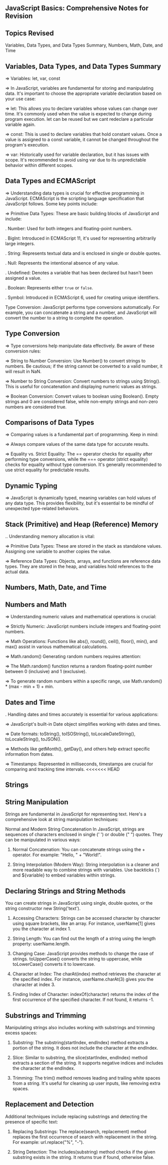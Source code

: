 ## JavaScript Basics: Comprehensive Notes for Revision 

## Topics Revised
Variables, Data Types, and Data Types Summary, Numbers, Math, Date, and Time

## Variables, Data Types, and Data Types Summary 

=> Variables: let, var, const

=> In JavaScript, variables are fundamental for storing and manipulating data. It's important to choose the appropriate variable declaration based on your use case:

=> let: This allows you to declare variables whose values can change over time. It's commonly used when the value is expected to change during program execution. let can be reused but we cant redeclare a particular variable again.

=> const: This is used to declare variables that hold constant values. Once a value is assigned to a const variable, it cannot be changed throughout the program's execution.

=> var: Historically used for variable declaration, but it has issues with scope. It's recommended to avoid using var due to its unpredictable behavior within different scopes.

## Data Types and ECMAScript

=> Understanding data types is crucial for effective programming in JavaScript. ECMAScript is the scripting language specification that JavaScript follows. Some key points include:

=> Primitive Data Types: These are basic building blocks of JavaScript and include:

 . Number: Used for both integers and floating-point numbers.
 
 . BigInt: Introduced in ECMAScript 11, it's used for representing arbitrarily large integers.
 
 . String: Represents textual data and is enclosed in single or double quotes.
 
 . Null: Represents the intentional absence of any value.
 
 . Undefined: Denotes a variable that has been declared but hasn't been assigned a value.
 
 . Boolean: Represents either `true` or `false`.
 
 . Symbol: Introduced in ECMAScript 6, used for creating unique identifiers.

Type Conversion: JavaScript performs type conversions automatically. For example, you can concatenate a string and a number, and JavaScript will convert the number to a string to complete the operation.

## Type Conversion 

=> Type conversions help manipulate data effectively. Be aware of these conversion rules:

=> String to Number Conversion: Use Number() to convert strings to numbers. Be cautious; if the string cannot be converted to a valid number, it will result in NaN.

=> Number to String Conversion: Convert numbers to strings using String(). This is useful for concatenation and displaying numeric values as strings.

=> Boolean Conversion: Convert values to boolean using Boolean(). Empty strings and 0 are considered false, while non-empty strings and non-zero numbers are considered true.

## Comparisons of Data Types

=> Comparing values is a fundamental part of programming. Keep in mind:

=> Always compare values of the same data type for accurate results.

=> Equality vs. Strict Equality: The == operator checks for equality after performing type conversions, while the === operator (strict equality) checks for equality without type conversion. It's generally recommended to use strict equality for predictable results.

## Dynamic Typing

=> JavaScript is dynamically typed, meaning variables can hold values of any data type. This provides flexibility, but it's essential to be mindful of unexpected type-related behaviors.

## Stack (Primitive) and Heap (Reference) Memory

.. Understanding memory allocation is vital:

=> Primitive Data Types: These are stored in the stack as standalone values. Assigning one variable to another copies the value.

=> Reference Data Types: Objects, arrays, and functions are reference data types. They are stored in the heap, and variables hold references to the actual data.

## Numbers, Math, Date, and Time 

## Numbers and Math

=> Understanding numeric values and mathematical operations is crucial:

=> Strictly Numeric: JavaScript numbers include integers and floating-point numbers.

=> Math Operations: Functions like abs(), round(), ceil(), floor(), min(), and max() assist in various mathematical calculations.

=> Math.random()
Generating random numbers requires attention:

=> The Math.random() function returns a random floating-point number between 0 (inclusive) and 1 (exclusive).

=> To generate random numbers within a specific range, use Math.random() * (max - min + 1) + min.

 ## Dates and Time

. Handling dates and times accurately is essential for various applications:

=> JavaScript's built-in Date object simplifies working with dates and times.

=> Date formats: toString(), toISOString(), toLocaleDateString(), toLocaleString(), toJSON().

=> Methods like getMonth(), getDay(), and others help extract specific information from dates.

=> Timestamps: Represented in milliseconds, timestamps are crucial for comparing and tracking time intervals.
<<<<<<< HEAD

## Strings

## String Manipulation
Strings are fundamental in JavaScript for representing text. Here's a comprehensive look at string manipulation techniques:

Normal and Modern String Concatenation
In JavaScript, strings are sequences of characters enclosed in single (' ') or double (" ") quotes. They can be manipulated in various ways:

1. Normal Concatenation: You can concatenate strings using the + operator. For example: "Hello, " + "World!".

2. String Interpolation (Modern Way): String interpolation is a cleaner and more readable way to combine strings with variables. Use backticks (`) and ${variable} to embed variables within strings.

## Declaring Strings and String Methods
You can create strings in JavaScript using single, double quotes, or the string constructor new String('text').

1. Accessing Characters: Strings can be accessed character by character using square brackets, like an array. For instance, userName[1] gives you the character at index 1.

2. String Length: You can find out the length of a string using the length property: userName.length.

3. Changing Case: JavaScript provides methods to change the case of strings. toUpperCase() converts the string to uppercase, while toLowerCase() converts it to lowercase.

4. Character at Index: The charAt(index) method retrieves the character at the specified index. For instance, userName.charAt(3) gives you the character at index 3.

5. Finding Index of Character: indexOf(character) returns the index of the first occurrence of the specified character. If not found, it returns -1.

## Substrings and Trimming
Manipulating strings also includes working with substrings and trimming excess spaces:

1. Substring: The substring(startIndex, endIndex) method extracts a portion of the string. It does not include the character at the endIndex.

2. Slice: Similar to substring, the slice(startIndex, endIndex) method extracts a section of the string. It supports negative indices and includes the character at the endIndex.

3. Trimming: The trim() method removes leading and trailing white spaces from a string. It's useful for cleaning up user inputs, like removing extra spaces.

## Replacement and Detection
Additional techniques include replacing substrings and detecting the presence of specific text:

1. Replacing Substrings: The replace(search, replacement) method replaces the first occurrence of search with replacement in the string. For example: url.replace("%", "-").

2. String Detection: The includes(substring) method checks if the given substring exists in the string. It returns true if found, otherwise false.
